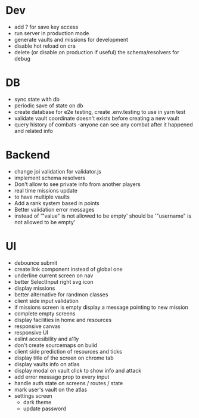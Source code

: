 # Dev

- add ? for save key access
- run server in production mode
- generate vaults and missions for development
- disable hot reload on cra
- delete (or disable on production if useful) the schema/resolvers for debug

# DB

- sync state with db
- periodic save of state on db
- create database for e2e testing, create .env.testing to use in yarn test
- validate vault coordinate doesn't exists before creating a new vault
- query history of combats
  -anyone can see any combat after it happened and related info

# Backend

- change joi validation for validator.js
- implement schema resolvers
- Don't allow to see private info from another players
- real time missions update
- to have multiple vaults
- Add a rank system based in points
- Better validation error messages
- instead of '"value" is not allowed to be empty' should be '"username" is not allowed to be empty'

# UI

- debounce submit
- create <a> link component instead of global one
- underline current screen on nav
- better SelectInput right svg icon
- display missions
- better alternative for randmon classes
- client side input validation
- if missions screen is empty display a message pointing to new mission
- complete empty screens
- display facilities in home and resources
- responsive canvas
- responsive UI
- eslint accesibility and a11y
- don't create sourcemaps on build
- client side prediction of resources and ticks
- display title of the screen on chrome tab
- display vaults info on atlas
- display modal on vault click to show info and attack
- add error message prop to every input
- handle auth state on screens / routes / state
- mark user's vault on the atlas
- settings screen
  - dark theme
  - update password
